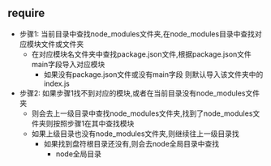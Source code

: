 ## require

   + 步骤1: 当前目录中查找node_modules文件夹,在node_modules目录中查找对应模块文件或文件夹
        - 在对应模块名文件夹中查找package.json文件,根据package.json文件main字段导入对应模块
          + 如果没有package.json文件或没有main字段 则默认导入该文件夹中的index.js
   + 步骤2: 如果步骤1找不到对应的模块,或者在当前目录没有node_modules文件夹
        - 则会去上一级目录中查找node_modules文件夹,找到了node_modules文件夹则按照步骤1在其中查找模块
        - 如果上级目录也没有node_modules文件夹,则继续往上一级目录找
          + 如果找到盘符根目录还没有,则会去node全局目录中查找
            - node全局目录
